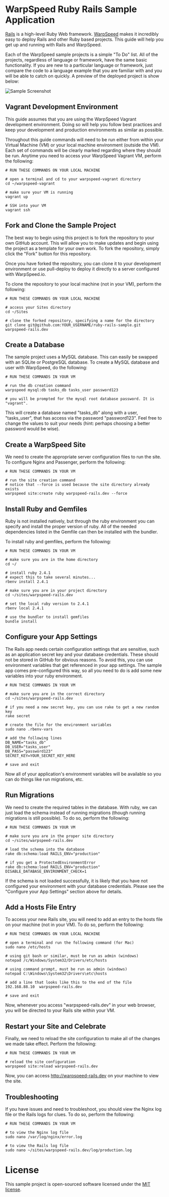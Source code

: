 # WarpSpeed Ruby Rails Sample Application

[Rails](http://rubyonrails.org) is a high-level Ruby Web framework. [WarpSpeed](https://warpspeed.io) makes it incredibly easy to deploy Rails and other Ruby based projects. This guide will help you get up and running with Rails and WarpSpeed.

Each of the WarpSpeed sample projects is a simple "To Do" list. All of the projects, regardless of language or framework, have the same basic functionality. If you are new to a particular language or framework, just compare the code to a language example that you are familiar with and you will be able to catch on quickly. A preview of the deployed project is show below:

![Sample Screenshot](http://docs.warpspeed.io/assets/img/sample_project_screenshot.png)

## Vagrant Development Environment

This guide assumes that you are using the WarpSpeed Vagrant development environment. Doing so will help you follow best practices and keep your development and production environments as similar as possible.

Throughout this guide commands will need to be run either from within your Virtual Machine (VM) or your local machine environment (outside the VM). Each set of commands will be clearly marked regarding where they should be run. Anytime you need to access your WarpSpeed Vagrant VM, perform the following:

```
# RUN THESE COMMANDS ON YOUR LOCAL MACHINE

# open a terminal and cd to your warpspeed-vagrant directory
cd ~/warpspeed-vagrant

# make sure your VM is running
vagrant up

# SSH into your VM
vagrant ssh
```

## Fork and Clone the Sample Project

The best way to begin using this project is to fork the repository to your own GitHub account. This will allow you to make updates and begin using the project as a template for your own work. To fork the repository, simply click the "Fork" button for this repository.

Once you have forked the repository, you can clone it to your development environment or use pull-deploy to deploy it directly to a server configured with WarpSpeed.io.

To clone the repository to your local machine (not in your VM), perform the following:

```
# RUN THESE COMMANDS ON YOUR LOCAL MACHINE

# access your Sites directory
cd ~/Sites

# clone the forked repository, specifying a name for the directory
git clone git@github.com:YOUR_USERNAME/ruby-rails-sample.git warpspeed-rails.dev
```

## Create a Database

The sample project uses a MySQL database. This can easily be swapped with an SQLite or PostgreSQL database. To create a MySQL database and user with WarpSpeed, do the following:

```
# RUN THESE COMMANDS IN YOUR VM

# run the db creation command
warpspeed mysql:db tasks_db tasks_user password123

# you will be prompted for the mysql root database password. It is "vagrant".
```

This will create a database named "tasks\_db" along with a user, "tasks\_user", that has access via the password "password123". Feel free to change the values to suit your needs (hint: perhaps choosing a better password would be wise).

## Create a WarpSpeed Site

We need to create the appropriate server configuration files to run the site. To configure Nginx and Passenger, perform the following:

```
# RUN THESE COMMANDS IN YOUR VM

# run the site creation command
# notice that --force is used because the site directory already exists
warpspeed site:create ruby warpspeed-rails.dev --force
```

## Install Ruby and Gemfiles

Ruby is not installed natively, but through the ruby environment you can specify and install the proper version of ruby. All of the needed dependencies listed in the Gemfile can then be installed with the bundler.

To install ruby and gemfiles, perform the following:

```
# RUN THESE COMMANDS IN YOUR VM

# make sure you are in the home directory
cd ~/

# install ruby 2.4.1
# expect this to take several minutes...
rbenv install 2.4.1

# make sure you are in your project directory
cd ~/sites/warpspeed-rails.dev

# set the local ruby version to 2.4.1
rbenv local 2.4.1

# use the bundler to install gemfiles
bundle install
```

## Configure your App Settings

The Rails app needs certain configuration settings that are sensitive, such as an application secret key and your database credentials. These should not be stored in GitHub for obvious reasons. To avoid this, you can use environment variables that get referenced in your app settings. The sample app comes pre-configured this way, so all you need to do is add some new variables into your ruby environment.

```
# RUN THESE COMMANDS IN YOUR VM

# make sure you are in the correct directory
cd ~/sites/warpspeed-rails.dev

# if you need a new secret key, you can use rake to get a new random key
rake secret

# create the file for the environment variables
sudo nano .rbenv-vars

# add the following lines
DB_NAME="tasks_db"
DB_USER="tasks_user"
DB_PASS="password123"
SECRET_KEY=YOUR_SECRET_KEY_HERE

# save and exit
```

Now all of your application's environment variables will be available so you can do things like run migrations, etc.

## Run Migrations

We need to create the required tables in the database. With ruby, we can just load the schema instead of running migrations (though running migrations is still possible). To do so, perform the following:

```
# RUN THESE COMMANDS IN YOUR VM

# make sure you are in the proper site directory
cd ~/sites/warpspeed-rails.dev

# load the schema into the database
rake db:schema:load RAILS_ENV="production"

# if you get a ProtectedEnvironmentError
rake db:schema:load RAILS_ENV="production" DISABLE_DATABASE_ENVIRONMENT_CHECK=1

```

If the schema is not loaded successfully, it is likely that you have not configured your environment with your database credentials. Please see the "Configure your App Settings" section above for details.

## Add a Hosts File Entry

To access your new Rails site, you will need to add an entry to the hosts file on your machine (not in your VM). To do so, perform the following:

```
# RUN THESE COMMANDS ON YOUR LOCAL MACHINE

# open a terminal and run the following command (for Mac)
sudo nano /etc/hosts

# using git bash or similar, must be run as admin (windows)
notepad /c/Windows/System32/Drivers/etc/hosts

# using command prompt, must be run as admin (windows)
notepad C:\Windows\System32\Drivers\etc\hosts

# add a line that looks like this to the end of the file
192.168.88.10  warpspeed-rails.dev

# save and exit
```

Now, whenever you access "warpspeed-rails.dev" in your web browser, you will be directed to your Rails site within your VM.

## Restart your Site and Celebrate

Finally, we need to reload the site configuration to make all of the changes we made take effect. Perform the following:

```
# RUN THESE COMMANDS IN YOUR VM

# reload the site configuration
warpspeed site:reload warpspeed-rails.dev
```

Now, you can access http://warpspeed-rails.dev on your machine to view the site.

## Troubleshooting

If you have issues and need to troubleshoot, you should view the Nginx log file or the Rails logs for clues. To do so, perform the following:

```
# RUN THESE COMMANDS IN YOUR VM

# to view the Nginx log file
sudo nano /var/log/nginx/error.log

# to view the Rails log file
sudo nano ~/sites/warpspeed-rails.dev/log/production.log
```

# License

This sample project is open-sourced software licensed under the [MIT license](http://opensource.org/licenses/MIT).

